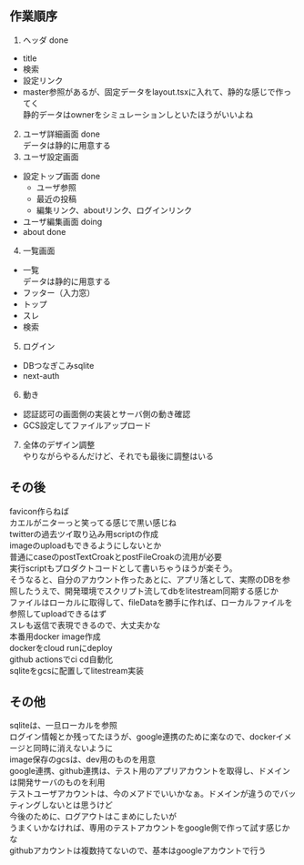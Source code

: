
## 作業順序
1. ヘッダ done  
  - title  
  - 検索  
  - 設定リンク  
  - master参照があるが、固定データをlayout.tsxに入れて、静的な感じで作ってく  
    静的データはownerをシミュレーションしといたほうがいいよね  
2. ユーザ詳細画面 done  
  データは静的に用意する  
3. ユーザ設定画面  
  - 設定トップ画面 done  
    - ユーザ参照  
    - 最近の投稿  
    - 編集リンク、aboutリンク、ログインリンク  
  - ユーザ編集画面 doing  
  - about done  
4. 一覧画面  
  - 一覧  
    データは静的に用意する  
  - フッター（入力窓）  
  - トップ  
  - スレ  
  - 検索  
5. ログイン  
  - DBつなぎこみsqlite  
  - next-auth  
6. 動き  
  - 認証認可の画面側の実装とサーバ側の動き確認  
  - GCS設定してファイルアップロード  
7. 全体のデザイン調整  
  やりながらやるんだけど、それでも最後に調整はいる  

## その後
favicon作らねば  
  カエルがニターっと笑ってる感じで黒い感じね  
twitterの過去ツイ取り込み用scriptの作成  
  imageのuploadもできるようにしないとか  
  普通にcaseのpostTextCroakとpostFileCroakの流用が必要  
  実行scriptもプロダクトコードとして書いちゃうほうが楽そう。  
  そうなると、自分のアカウント作ったあとに、アプリ落として、実際のDBを参照したうえで、開発環境でスクリプト流してdbをlitestream同期する感じか  
  ファイルはローカルに取得して、fileDataを勝手に作れば、ローカルファイルを参照してuploadできるはず  
  スレも返信で表現できるので、大丈夫かな  
本番用docker image作成  
dockerをcloud runにdeploy  
github actionsでci cd自動化  
sqliteをgcsに配置してlitestream実装  

## その他
sqliteは、一旦ローカルを参照  
  ログイン情報とか残ってたほうが、google連携のために楽なので、dockerイメージと同時に消えないように  
image保存のgcsは、dev用のものを用意  
google連携、github連携は、テスト用のアプリアカウントを取得し、ドメインは開発サーバのものを利用  
  テストユーザアカウントは、今のメアドでいいかなぁ。ドメインが違うのでバッティングしないとは思うけど  
  今後のために、ログアウトはこまめにしたいが  
  うまくいかなければ、専用のテストアカウントをgoogle側で作って試す感じかな  
  githubアカウントは複数持てないので、基本はgoogleアカウントで行う  

